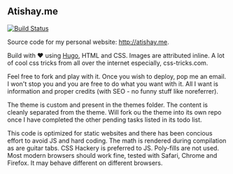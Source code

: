 Atishay.me
-----------

[![Build Status](https://travis-ci.org/atishay/atishay.github.io.svg?branch=develop)](https://travis-ci.org/atishay/atishay.github.io)

Source code for my personal website: http://atishay.me.

Build with ❤️ using [Hugo](https://gohugo.io), HTML and CSS. Images are attributed inline. A lot of cool css tricks from all over the internet especially, css-tricks.com.

Feel free to fork and play with it. Once you wish to deploy, pop me an email. I won't stop you and you are free to do what you want with it. All I want is information and proper credits (with SEO - no funny stuff like noreferrer).

The theme is custom and present in the themes folder. The content is cleanly separated from the theme. Will fork ou the theme into its own repo once I have completed the other pending tasks listed in its todo list.

This code is optimized for static websites and there has been concious effort to avoid JS and hard coding. The math is rendered during compilation as are guitar tabs. CSS Hackery is preferred to JS. Poly-fills are not used. Most modern browsers should work fine, tested with Safari, Chrome and Firefox. It may behave different on different browsers.

